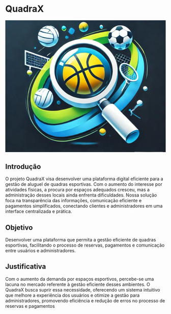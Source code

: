 # QuadraX

<img src="logo_quadrax.jpeg" alt="Logo QuadraX">

## Introdução
O projeto QuadraX visa desenvolver uma plataforma digital eficiente para a gestão de aluguel
de quadras esportivas. Com o aumento do interesse por atividades físicas, a procura por
espaços adequados cresceu, mas a administração desses locais ainda enfrenta dificuldades.
Nossa solução foca na transparência das informações, comunicação eficiente e pagamentos
simplificados, conectando clientes e administradores em uma interface centralizada e prática.

## Objetivo
Desenvolver uma plataforma que permita a gestão eficiente de quadras esportivas, facilitando o
processo de reservas, pagamentos e comunicação entre usuários e administradores.

## Justificativa
Com o aumento da demanda por espaços esportivos, percebe-se uma lacuna no mercado
referente à gestão eficiente desses ambientes. O QuadraX busca suprir essa necessidade,
oferecendo um sistema intuitivo que melhore a experiência dos usuários e otimize a gestão
para administradores, promovendo eficiência e redução de erros no processo de reservas e
pagamentos

